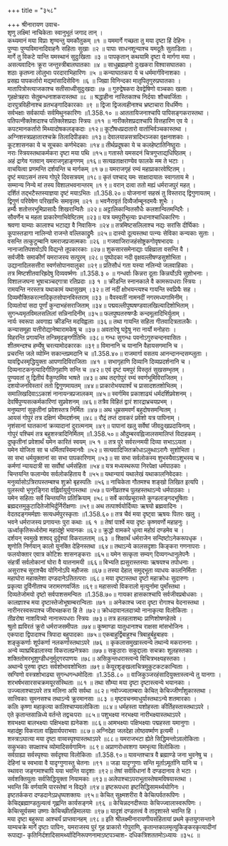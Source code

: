 +++
title = "३५८"

+++
श्रीनारायण उवाच-  
शृणु लक्ष्मि! नाचिकेताः स्वानुभूतं जगाद तान् ।  
कथ्यमानं मया विप्राः शृण्वन्तु यमकौतुकम् ॥१ ॥
यममार्गे गच्छता तु मया दृष्टा हिं देहिनः ।  
पुण्याः पुण्यविमानादिवाहनैः सहिताः सुखाः ॥२ ॥
पापाः साधनशून्याश्च यमदूतैः सुताडिताः ।  
मार्गे तु विकटे यान्ति यमस्थानं सुदुःखिताः ॥३ ॥
पापकृतान् कथयामि दृष्टा ये मार्गगा मया ।  
असत्यवादिनः क्रूरा जन्तुस्त्रीबालघातकाः ॥४ ॥
साधुब्रह्महणो दुःखकरा विश्वासघातकाः ।  
शठाः कृतघ्ना लोलुभाः परदाराभिहारिणः ॥५ ॥
कन्याघातकरा ये च धर्ममार्गविनाशकाः ।  
प्रसह्य पापकर्तारो मद्यमांसादिसेविनः ॥६ ॥
जिह्मा विनिन्दका मातृपितृगुरुप्रघातकाः ।  
मातापित्रोस्त्याजकाश्च सतीसाध्वीसुदुःखदाः ॥७ ॥
गुरुद्वेषकरा देवद्वेषिणो वञ्चकाः खलाः ।  
गृहक्षेत्रहराः सेतुबन्धनाशकरास्तथा ॥८ ॥
श्रद्धाहीना नास्तिकाश्च निर्दयाः शौचवर्जिताः ।  
दारपुत्रविहीनाश्च व्रतभङ्गादिकारकाः ॥९ ॥
द्विजा द्विजत्वहीनाश्च भ्रष्टाचारा विधर्मिणः ।  
सर्वभक्षाः सर्वकार्याः सर्वमिथुनकारिणः ॥1.358.१० ॥
आततायिजनाश्चापि पापिसङ्गकरास्तथा ।  
पतिपत्नीक्लेशदाश्च पतिक्लेशप्रदाः स्त्रियः ॥११ ॥
नारीक्लेशप्रदाश्चापि वित्तहारिण एव ये ।  
कपटमानकर्तारो मिथ्यादोषकलङ्कदाः ॥१२॥
कूटौषधप्रदातारो वार्ताभिर्वञ्चकास्तथा ।  
अग्निशस्त्रप्रहातारश्चक्रे तिलादिपीडकाः ॥१३॥
देवालयान्नसत्रादिभञ्जका वृक्षनाशकाः ।  
कूटशासनका ये च सूचकाः कर्णभेदकाः ॥१४॥
तीर्थप्रदूषका ये च कलहेष्टातिनिष्ठुराः ।  
नराः स्त्रियस्तथाकर्मकरा दृष्टा मया पथि ॥१५॥
गतास्ते यमसदनं चित्रगुप्ताद्यधिष्ठितम् ।  
अहं द्रागेव गतवान् यमराजगृहाङ्गणम् ॥१६॥
सत्यव्रताक्षराण्येव फालके मम ते भटाः ।  
वाचयित्वा प्रणमन्ति दर्शयन्ति च मार्गकम् ॥१ ७॥
यमराजगृहं रम्यं महाप्राकारवेष्टितम् ।  
दृष्टं मयाऽसनं तस्य गोपुरे दिवसत्रयम् ॥१८॥
कृतं पश्चाद् यमः साक्षादायातः स्वागताय मे ।  
सम्मान्य निन्ये मां तस्य विशालभवनान्तरम् ॥१ ९॥
वरान् दत्वा ततो मह्यं धर्मराजपुरं महत् ।  
दर्शितं तद्भटैस्तस्याज्ञया दृष्टं मयाऽभितः ॥1.358.२०॥
योजनानां सहस्रं तु विस्तराद् द्विगुणायतम् ।  
द्विगुणं परिवेषेण परिखाभिः समावृतम् ॥२१ ॥
भवनैरावृतं दिव्यैर्जाम्बूनदमयैः शुभैः ।  
हर्म्यैः शतोत्तरभूमिप्रासादैः शिखरान्वितैः ॥२२॥
अट्टालिकान्वितसौधैः कलशान्वितमन्दिरैः ।  
सौवर्णेन च महता प्राकारेणाभिवेष्टितम् ॥२३॥
यत्र यमपुरीभृत्याः प्रधानाश्चाधिकारिणः ।  
श्रवणा याम्याः कालाश्च भटाद्या वै निवासिनः ॥२४॥
तत्रमिष्टसलिलाश्च नद्यः सरांसि दीर्घिकाः ।  
कूपास्तडागा नालिन्यो राजन्ते वल्लिकाद्रुमैः ॥२५॥
दास्यो दूत्यस्तथा पत्न्यः सेविका कन्यकाः सुताः ।  
वसन्ति तत्कुटुम्बानि यमराजप्रजात्मकाः ॥२६ ॥
गजवाजिराजहंसोष्ट्रकगोवृषभादयः ।  
नानाजातिपशवोऽपि विद्यन्ते तूपकारकाः ॥२७॥
शुकसारसमेनाद्याः पक्षिव्राता वसन्ति वै ।  
सर्वजीवैः समाकीर्णं यमराजस्य सत्पुरम् ॥२८॥
पुष्पोदका नदी वृक्षवल्लीषण्डसुशोभिता ।  
उद्यानादिलसत्तीरा स्वर्णसोपानवालुका ॥२९॥
प्रतिसौधं गता यस्या नलिन्यो जलवाहिकाः ।  
तत्र मिष्टशीतवारिह्रदेषु दिव्यवर्ष्मणः ॥1.358.३ ० ॥
गन्धर्वाः किन्नरा दूताः किन्नर्योऽपि सुशोभनाः ।  
विशालजघना भूषाचञ्चद्गात्रा रतिप्रदाः ॥३ १ ॥
क्रीडन्ति स्नानकाले वै कामरूपधराः स्त्रियः ।  
रामयन्ति नरस्तत्र यथाकामं यथासुखम् ।३२॥
तां नदीं क्षोभयन्त्यश्च गायन्ति स्वप्रियैः सह ।  
दिव्यमौक्तिकरत्नादिकृतसोपानविस्तराम् ॥३३ ॥
वैवस्वतीं नामनदीं नगरमध्यगामिनीम् ।  
दिव्यतोयां सदा पूर्णां कुन्दाभहंसराजिताम् ॥३४॥
पद्मवल्लीपुष्पषण्डवालखिल्यादिशोभिताम् ।  
सुगन्ध्यमृतविमलसलिलां सन्निनादिनीम् ॥३५॥
फलपुष्पतरुषण्डैः कन्दमूलादिभिर्युताम् ।  
नार्यः स्वरूपा अवगाह्य क्रीडन्ति मदविह्वलाः ॥३६॥
तथा गायन्ति सहिता गीतवादित्रतालकैः ।  
कन्यासमूहा यत्तीरोद्यानेष्वारामकेषु च ॥३७॥
अवतारेषु घट्टेषु नरा नार्यो मनोहराः ।  
विहरन्ति प्रगायन्ति तन्त्रिमृदङ्गगीतिभिः ॥३८॥
गन्धः सुगन्धः पवनोऽगुरुचन्दनवासितः ।  
शीतमन्दश्च हर्म्येषु चरत्यामोदकारकः ॥३९॥
विमानानि च यानानि वैहायसगमानि च ।  
प्रचरन्ति जले व्योम्नि सकान्तप्रमदानि च ॥1.358.४०॥
राजमार्गा वसतय आनन्दानन्दसम्प्लुताः ।  
यावद्विधस्मृद्धियुक्ता आपणादिविराजिताः ॥४१ ॥
सभागृहाणि दिव्यानि दिव्यप्रदर्शनानि च ।  
दिव्यनाटकनृत्यादिगीतिगृहाणि सन्ति च ॥४२॥
एवं दृष्टं यमपुरं विस्तृतं सुखसम्भृतम् ।  
पुण्यवतां तु द्वितीयं वैकुण्ठमिव भाषते ॥४३॥
अथ तद्गोपुरं रम्यं स्वर्णभूमिविराजितम् ।  
दशयोजनविस्तारं ततो द्विगुणमायतम् ॥४४॥
प्राकारोभयपार्श्वं च प्रासादशतशोभितम् ।  
समालिखदिवाऽऽकाशं नानायन्त्रप्रजालकम् ॥४५॥
स्वर्गमिव प्रकाशाढ्यं धर्मदर्शिप्रवेशनम् ।  
देवर्षिपुण्यसत्कर्मकारिणां सुप्रवेशनम् ॥४६॥
तत्रैव विहितं द्वारं शारद्राभ्रचयप्रभम् ।  
मनुष्याणां सुकृतीनां प्रवेशस्तत्र निर्मितः ॥४७॥
अथ धूम्रसमवर्णं बहुदोषसमन्वितम् ।  
आयसं गोपुरं तत्र दक्षिणं भीमदर्शनम् ॥४८॥
रौद्रं तप्तं दावकरं प्रवेशो यत्र पापिनाम् ।  
नृशंसानां घातकानां क्रव्यादानां दुरात्मनाम् ॥४९॥
पापानां खलु सर्वेषां जीवदुःखप्रदायिनाम् ।  
गोपुरं पश्चिमं तत्र बहुशस्त्रादिनिर्मितम् ॥1.358.५०॥
औदुम्बरवह्निजालसमालिप्तं विदाहकम् ।  
दुष्कृतीनां प्रवेशार्थं यमेन कारितं स्वयम् ॥५ १ ॥
तत्र पुरे सर्वरत्नमयी दिव्या सभाऽऽयता ।  
यमेन योजिता सा च धर्मितपस्विमानवैः ॥५२॥
सत्यवादिजितक्रोधाऽलुब्धाऽरागैः सुशोभिता ।  
सा सभा धर्मयुक्तानां सा सभा पापकारिणाम् ॥५३॥
सा सभा सर्वलोकस्य शुभस्यैवाऽशुभस्य च ।  
कर्मणां न्यायदात्री सा सर्वोषां धर्मसंहिता ॥५४॥
यत्र मध्यस्थरूपा निरपेक्षा धर्मपाठकाः ।  
चिन्तयन्ति फलान्येव सर्वलोकहिताय वै ॥५५॥
यथान्यायं यथालेखं यथाकालनिवेदकाः ।  
मनुर्व्यासोऽत्रिरापस्तम्बश्च शुक्रो बृहस्पतिः ॥५६॥
नाचिकेता गौतमश्च शङ्खो लिखित इत्यपि ।  
पुलस्त्यो भृगुरङ्गिरा वह्निर्वायुर्युगास्तथा ॥५७॥
पत्नीव्रतश्च पुलहस्तथाऽन्ये धर्मपाठकाः ।  
यमेन सहिताः सर्वे चिन्तयन्ति प्रतिक्रियाम् ॥५८॥
सर्वे कार्यप्रचूरास्ते कुण्डलाङ्गदभूषिताः ।  
ब्रह्मदत्तमुकुटादितेजोभिर्दुर्निरीक्षणाः ॥५९॥
अथ तत्पार्श्वयोर्दिव्याः ऋषयो ब्रह्मवादिनः ।  
वेदतदङ्गमर्मज्ञाः सत्यधर्मपुरस्कृताः ॥1.358.६०॥
तत्र चैवं मया दृष्ट्वा ऋषयः पितरः खलु ।  
भवने धर्मराजस्य प्रगायन्तः पुरा कथाः ॥६ १ ॥
तेषां पार्श्वे मया दृष्टः कृष्णवर्णो महाहनुः ।  
ऊर्ध्वाकृतिरूर्ध्वरोमा महादंष्ट्रो भयानकः ॥६२॥
क्रुद्धो वामकरे धृत्वा महोग्रं दण्डमेव च ।  
दर्शयन् स्वमुखे शश्वद् दुर्दृश्यां विकरालताम् ॥६३ ॥
शिक्षार्थं धर्मराजेन सन्दिष्टोऽनेकरूपधृक ।  
शृणोति निर्णयान् कालो युनक्ति देहिनस्तथा ॥६४॥
तथाऽन्ये कालसदृशाः किङ्करा गणनापराः ।  
फलयोक्तार एवात्र कोटिशः शासनङ्कराः ॥६५॥
यमेन सत्कृता सम्यग् दिव्यगन्धानुलेपनैः ।  
संहर्त्री सर्वलोकानां घोरा वै यातनामयी ॥६६॥
बिभ्यति ह्यसुरास्तस्याः ऋषयश्च तपोधनाः ।  
असुराश्च सुराश्चैव योगिनोऽपि महौजसः ॥६७॥
तस्या देहात् समुद्भूता व्याधयः कालनिर्मिताः ।  
महाघोरा महाक्लेशा दण्डदानेऽतितत्पराः ॥६८॥
मया दृष्टास्तथा दृष्टो महाक्रोधः सुदारुणः ।  
प्रकृत्या दुर्विनीतश्च जरामरणवर्जितः ॥६९॥
महासत्त्वो विकरालो मृत्युर्नामा पुमाँस्तथा ।  
दिव्यतेजोमयो दृष्टो सर्वपाशसमन्वितः ॥1.358.७०॥
गायका हासकाश्चापि सर्वजीवप्रबोधकाः ।  
कालज्ञाश्च मया दृष्टास्तेजोभूषाम्बरान्विताः ॥७१ ॥
अनेकाश्च ज्वरा दृष्टा रोगाश्च वेदनास्तथा ।  
नारीनरस्वरूपाश्च जीवभक्षकरा हि ते ॥७२॥
क्रोधदावानलदात्र्यो नानाकृत्या विलोकिताः ।  
तीव्ररोषा नाशयित्र्यो नानारूपधराः स्त्रियः ॥७३॥
तत्र हलहलाशब्दः प्राणिशोषणहेतवे ।  
श्रुतो ह्यविरतं क्रूरो धर्मराजसमीपतः ॥७४॥
कूष्माण्डा यातुधानाश्च राक्षसा मांसभोजिनः ।  
एकपादा द्विपादाश्च त्रिपादा बहुपादकाः ॥७५॥
एकबाहुर्द्विबाहुश्च त्रिबाहुर्बहुबाहवः ।  
शङ्कुकर्णाः शूर्पकर्णा नलकर्णास्तथाऽपरे ॥७६ ॥
कृकलासमुखास्त्वन्ये तथान्ये मकराननाः ।  
अन्ये व्याघ्रबिडालास्या विकरालप्रनेत्रकाः ॥७७॥
सकुठाराः सकुद्दालाः सचक्राः शूलहस्तकाः ।  
शक्तितोमरभूशुण्डीधनुर्मुद्गरपाणयः ॥७८॥
असिकुन्तधरास्त्वन्ये विचित्रभक्ष्यहस्तकाः ।  
अथान्ये पुरुषा दृष्टाः सर्वशोभावशोभिताः ॥७९॥
केयूरशृङ्खलाचित्रमुकुटकटकान्विताः ।  
स्रग्विणो वस्त्रशोभाढ्या सुगन्धगन्धमोदिताः ॥1.358.८० ॥
वाजिकुञ्जरहंसादियुक्तास्त्वन्ये तु यानगाः ।  
शरभर्षभसारसचक्रमयूरसंस्थिताः ॥८१ ॥
तथा सौम्या मया दृष्टा दृष्टास्त्वन्ये भयानकाः ।  
उज्ज्वलाश्चाऽपरे तत्र मलिना अपि सर्वथा ॥८२॥
नवोज्ज्वलाम्बराः केचित् केचिज्जीर्णांशुकास्तथा ।  
सात्त्विकाः सुमनसश्च तथाऽन्ये क्रूरमानसाः ॥८३ ॥
मृष्टवचनमाधुर्यास्तथाऽन्ये शतमारकाः ।  
कलिः कृष्णा महाकृत्या कालिश्चाप्यवलोकिताः ॥८४॥
धर्महस्ता यशोहस्ताः कीर्तिहस्तास्तथाऽपरे ।  
एते कृतान्तसान्निध्ये वर्तन्ते तद्वचःपराः ॥८५॥
पशुभक्ष्या नरभक्ष्या नारीभक्ष्यास्तथाऽपरे ।  
शवभक्ष्या बालभक्ष्याः पक्षिभक्ष्या ह्यनेकशः ॥८६॥
आमभक्ष्याः पक्षिभक्ष्याः पद्महस्ता यमानुगाः ।  
महादंष्ट्रा विकराला वह्निवार्यपराभवाः ॥८७॥
अग्निदेहा जलदेहा लोष्ठवर्ष्माण इत्यमी ।  
शस्त्राऽघात्या मया दृष्टा वाय्वस्पृश्यास्तथाऽपरे ॥८८॥
यमराजभटा ह्येते सिद्धिमन्तोऽवलोकिताः ।  
सकुभकाः सपक्षाश्च व्योमादिसर्वगामिनः ॥८९॥
अप्राणरोधवशगा यमभृत्या विलोकिताः ।  
सर्वग्राह्या सर्वस्पृश्याः सर्वदृश्या विलोकिताः ॥1.358.९०॥
यावन्तश्चात्र वै ब्रह्माण्डे जना भुवनेषु च ।  
देहिनां च स्वभावा वै यादृग्गुणास्तु चेतनाः ॥९१ ॥
जडा यादृग्गुणाः सन्ति मूर्ताऽमूर्तानि यानि च ।  
स्थावरा जङ्गमाश्चापि यया भवन्ति यादृशाः ॥९२॥
तेषां सर्वविधानां वै दण्डदानाय ते भटाः ।  
सर्वशक्तियुताः सर्वसिद्धियुक्ता नियामकाः ॥९३॥
अलेपाश्चाऽपराभूतास्तेषामविषयास्तथा ।  
भवन्ति किं वर्णयामि पारस्तेषां न विद्यते ॥९४॥
इष्टरूपधरा इष्टसिद्धिसामर्थ्ययोगिनः ।  
इष्टतर्ककरा दण्डदानेऽप्रधृष्यशक्तयः ॥९५॥
केचित् सूक्ष्मशरीरा वै केचित्पर्वतरूपिणः ।  
केचिद्ब्रह्माण्डतुल्यत्वं गृह्णन्ति कार्यसङ्गमे ॥९६ ॥
केचिन्नदनदीरूपाः केचिज्ज्वालास्वरूपिणः ।  
केचित्सूर्यसमा उष्णाः केचिच्छीतहिमालयाः ॥९७॥
यादृशं दण्डतत्त्वं वै तादृशास्ते भवन्ति हि ।  
मया दृष्टा बहुरूपा आश्चर्यं प्राप्तवानहम् ॥९८॥
इति श्रीलक्ष्मीनारायणीयसंहितायां प्रथमे कृतयुगसन्ताने याम्यचक्रे मार्गे दृष्टाः पापिनः, यमराजस्य पुरं गृह प्राकारो गोपुराणि, कृतान्तकालमृत्युकिङ्करकृत्यादीनां रूपाद्या- कृतिनिर्दशादिसामर्थ्यादिनिरूपणनामाऽष्टपञ्चाश- दधिकत्रिशततमोऽध्यायः ॥३५८ ॥
    
